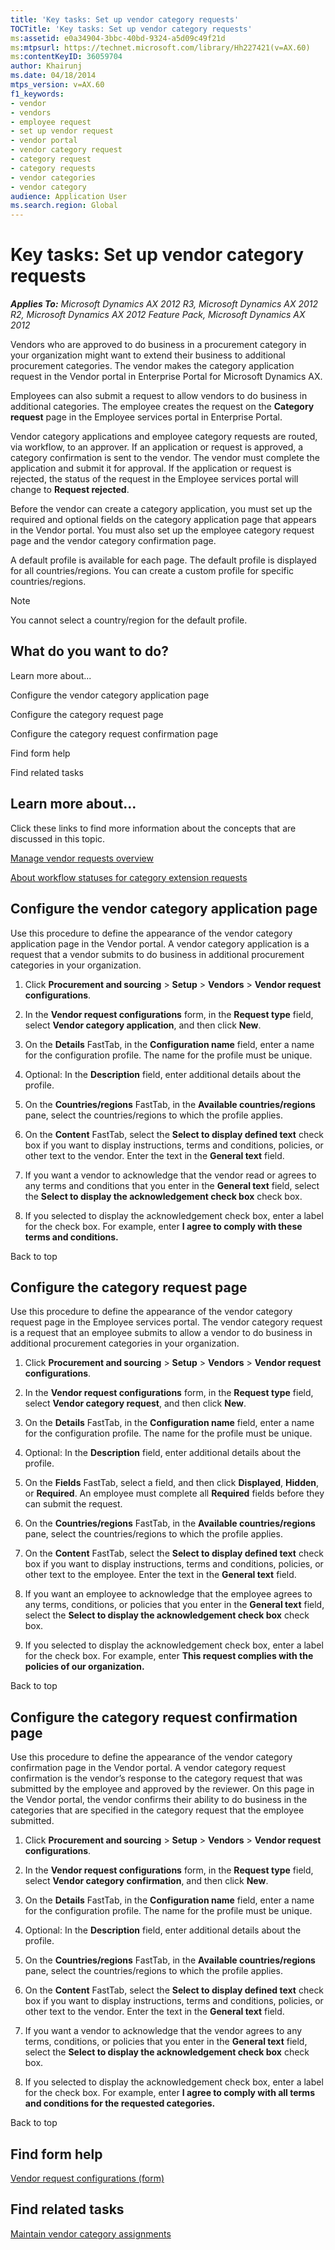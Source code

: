 ```yaml
---
title: 'Key tasks: Set up vendor category requests'
TOCTitle: 'Key tasks: Set up vendor category requests'
ms:assetid: e0a34904-3bbc-40bd-9324-a5d09c49f21d
ms:mtpsurl: https://technet.microsoft.com/library/Hh227421(v=AX.60)
ms:contentKeyID: 36059704
author: Khairunj
ms.date: 04/18/2014
mtps_version: v=AX.60
f1_keywords:
- vendor
- vendors
- employee request
- set up vendor request
- vendor portal
- vendor category request
- category request
- category requests
- vendor categories
- vendor category
audience: Application User
ms.search.region: Global
---
```


# Key tasks: Set up vendor category requests 


_**Applies To:** Microsoft Dynamics AX 2012 R3, Microsoft Dynamics AX 2012 R2, Microsoft Dynamics AX 2012 Feature Pack, Microsoft Dynamics AX 2012_

Vendors who are approved to do business in a procurement category in your organization might want to extend their business to additional procurement categories. The vendor makes the category application request in the Vendor portal in Enterprise Portal for Microsoft Dynamics AX.

Employees can also submit a request to allow vendors to do business in additional categories. The employee creates the request on the **Category request** page in the Employee services portal in Enterprise Portal.

Vendor category applications and employee category requests are routed, via workflow, to an approver. If an application or request is approved, a category confirmation is sent to the vendor. The vendor must complete the application and submit it for approval. If the application or request is rejected, the status of the request in the Employee services portal will change to **Request rejected**.

Before the vendor can create a category application, you must set up the required and optional fields on the category application page that appears in the Vendor portal. You must also set up the employee category request page and the vendor category confirmation page.

A default profile is available for each page. The default profile is displayed for all countries/regions. You can create a custom profile for specific countries/regions.


> [!NOTE]
> <P>You cannot select a country/region for the default profile.</P>



## What do you want to do?

Learn more about...

Configure the vendor category application page

Configure the category request page

Configure the category request confirmation page

Find form help

Find related tasks

## Learn more about...

Click these links to find more information about the concepts that are discussed in this topic.

[Manage vendor requests overview](manage-vendor-requests-overview.md)

[About workflow statuses for category extension requests](about-workflow-statuses-for-category-extension-requests.md)

## Configure the vendor category application page

Use this procedure to define the appearance of the vendor category application page in the Vendor portal. A vendor category application is a request that a vendor submits to do business in additional procurement categories in your organization.

1.  Click **Procurement and sourcing** \> **Setup** \> **Vendors** \> **Vendor request configurations**.

2.  In the **Vendor request configurations** form, in the **Request type** field, select **Vendor category application**, and then click **New**.

3.  On the **Details** FastTab, in the **Configuration name** field, enter a name for the configuration profile. The name for the profile must be unique.

4.  Optional: In the **Description** field, enter additional details about the profile.

5.  On the **Countries/regions** FastTab, in the **Available countries/regions** pane, select the countries/regions to which the profile applies.

6.  On the **Content** FastTab, select the **Select to display defined text** check box if you want to display instructions, terms and conditions, policies, or other text to the vendor. Enter the text in the **General text** field.

7.  If you want a vendor to acknowledge that the vendor read or agrees to any terms and conditions that you enter in the **General text** field, select the **Select to display the acknowledgement check box** check box.

8.  If you selected to display the acknowledgement check box, enter a label for the check box. For example, enter **I agree to comply with these terms and conditions.**

Back to top

## Configure the category request page

Use this procedure to define the appearance of the vendor category request page in the Employee services portal. The vendor category request is a request that an employee submits to allow a vendor to do business in additional procurement categories in your organization.

1.  Click **Procurement and sourcing** \> **Setup** \> **Vendors** \> **Vendor request configurations**.

2.  In the **Vendor request configurations** form, in the **Request type** field, select **Vendor category request**, and then click **New**.

3.  On the **Details** FastTab, in the **Configuration name** field, enter a name for the configuration profile. The name for the profile must be unique.

4.  Optional: In the **Description** field, enter additional details about the profile.

5.  On the **Fields** FastTab, select a field, and then click **Displayed**, **Hidden**, or **Required**. An employee must complete all **Required** fields before they can submit the request.

6.  On the **Countries/regions** FastTab, in the **Available countries/regions** pane, select the countries/regions to which the profile applies.

7.  On the **Content** FastTab, select the **Select to display defined text** check box if you want to display instructions, terms and conditions, policies, or other text to the employee. Enter the text in the **General text** field.

8.  If you want an employee to acknowledge that the employee agrees to any terms, conditions, or policies that you enter in the **General text** field, select the **Select to display the acknowledgement check box** check box.

9.  If you selected to display the acknowledgement check box, enter a label for the check box. For example, enter **This request complies with the policies of our organization.**

Back to top

## Configure the category request confirmation page

Use this procedure to define the appearance of the vendor category confirmation page in the Vendor portal. A vendor category request confirmation is the vendor’s response to the category request that was submitted by the employee and approved by the reviewer. On this page in the Vendor portal, the vendor confirms their ability to do business in the categories that are specified in the category request that the employee submitted.

1.  Click **Procurement and sourcing** \> **Setup** \> **Vendors** \> **Vendor request configurations**.

2.  In the **Vendor request configurations** form, in the **Request type** field, select **Vendor category confirmation**, and then click **New**.

3.  On the **Details** FastTab, in the **Configuration name** field, enter a name for the configuration profile. The name for the profile must be unique.

4.  Optional: In the **Description** field, enter additional details about the profile.

5.  On the **Countries/regions** FastTab, in the **Available countries/regions** pane, select the countries/regions to which the profile applies.

6.  On the **Content** FastTab, select the **Select to display defined text** check box if you want to display instructions, terms and conditions, policies, or other text to the vendor. Enter the text in the **General text** field.

7.  If you want a vendor to acknowledge that the vendor agrees to any terms, conditions, or policies that you enter in the **General text** field, select the **Select to display the acknowledgement check box** check box.

8.  If you selected to display the acknowledgement check box, enter a label for the check box. For example, enter **I agree to comply with all terms and conditions for the requested categories.**

Back to top

## Find form help

[Vendor request configurations (form)](https://technet.microsoft.com/library/hh209430\(v=ax.60\))

## Find related tasks

[Maintain vendor category assignments](maintain-vendor-category-assignments.md)

  


